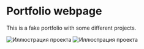 # Portfolio webpage

This is a fake portfolio with some different projects.

![Иллюстрация проекта](https://i.postimg.cc/hjx7w77X/my-Progect1.png)
![Иллюстрация проекта](https://i.postimg.cc/7hnJP89D/my-Project2.png)